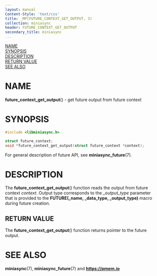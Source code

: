 ```yaml
---
layout: manual
Content-Style: 'text/css'
title: _MP(FUTURE_CONTEXT_GET_OUTPUT, 3)
collection: miniasync
header: FUTURE_CONTEXT_GET_OUTPUT
secondary_title: miniasync
...
```


[comment]: <> (SPDX-License-Identifier: BSD-3-Clause)
[comment]: <> (Copyright 2022, Intel Corporation)

[comment]: <> (future_context_get_output.3 -- man page for miniasync future_context_get_output operation)

[NAME](#name)<br />
[SYNOPSIS](#synopsis)<br />
[DESCRIPTION](#description)<br />
[RETURN VALUE](#return-value)<br />
[SEE ALSO](#see-also)<br />


# NAME #

**future_context_get_output**() - get future output from future context


# SYNOPSIS #

```c
#include <libminiasync.h>

struct future_context;
void *future_context_get_output(struct future_context *context);
```

For general description of future API, see **miniasync_future**(7).

# DESCRIPTION #

The **future_context_get_output**() function reads the output from future context *context*.
Output type corresponds to the *_output_type* parameter that is provided to the
**FUTURE(_name, _data_type, _output_type)** macro during future creation.


## RETURN VALUE ##

The **future_context_get_output**() function returns pointer to the future output.


# SEE ALSO #

**miniasync**(7), **miniasync_future**(7) and **<https://pmem.io>**
